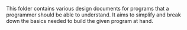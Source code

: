 This folder contains various design documents for programs that a programmer should be able to understand. It aims to simplify and break down the basics 
needed to build the given program at hand.

